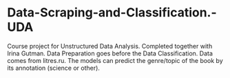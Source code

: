 # Data-Scraping-and-Classification.-UDA
Course project for Unstructured Data Analysis. Completed together with Irina Gutman.
Data Preparation goes before the Data Classification. Data comes from litres.ru. The models can predict the genre/topic of the book by its annotation (science or other). 
